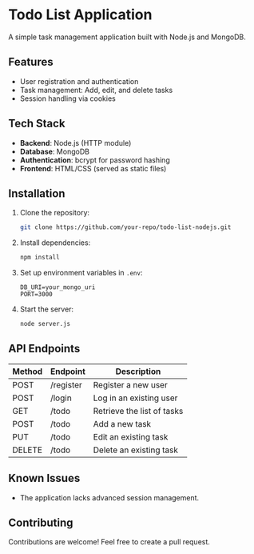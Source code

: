 # Todo List Application

A simple task management application built with Node.js and MongoDB.

## Features
- User registration and authentication
- Task management: Add, edit, and delete tasks
- Session handling via cookies

## Tech Stack
- **Backend**: Node.js (HTTP module)
- **Database**: MongoDB
- **Authentication**: bcrypt for password hashing
- **Frontend**: HTML/CSS (served as static files)

## Installation
1. Clone the repository:
   ```bash
   git clone https://github.com/your-repo/todo-list-nodejs.git
   ```
2. Install dependencies:
   ```bash
   npm install
   ```
3. Set up environment variables in `.env`:
   ```env
   DB_URI=your_mongo_uri
   PORT=3000
   ```
4. Start the server:
   ```bash
   node server.js
   ```

## API Endpoints

| Method | Endpoint        | Description                 |
|--------|-----------------|-----------------------------|
| POST   | /register       | Register a new user         |
| POST   | /login          | Log in an existing user     |
| GET    | /todo           | Retrieve the list of tasks  |
| POST   | /todo           | Add a new task              |
| PUT    | /todo           | Edit an existing task       |
| DELETE | /todo           | Delete an existing task     |

## Known Issues
- The application lacks advanced session management.

## Contributing
Contributions are welcome! Feel free to create a pull request.